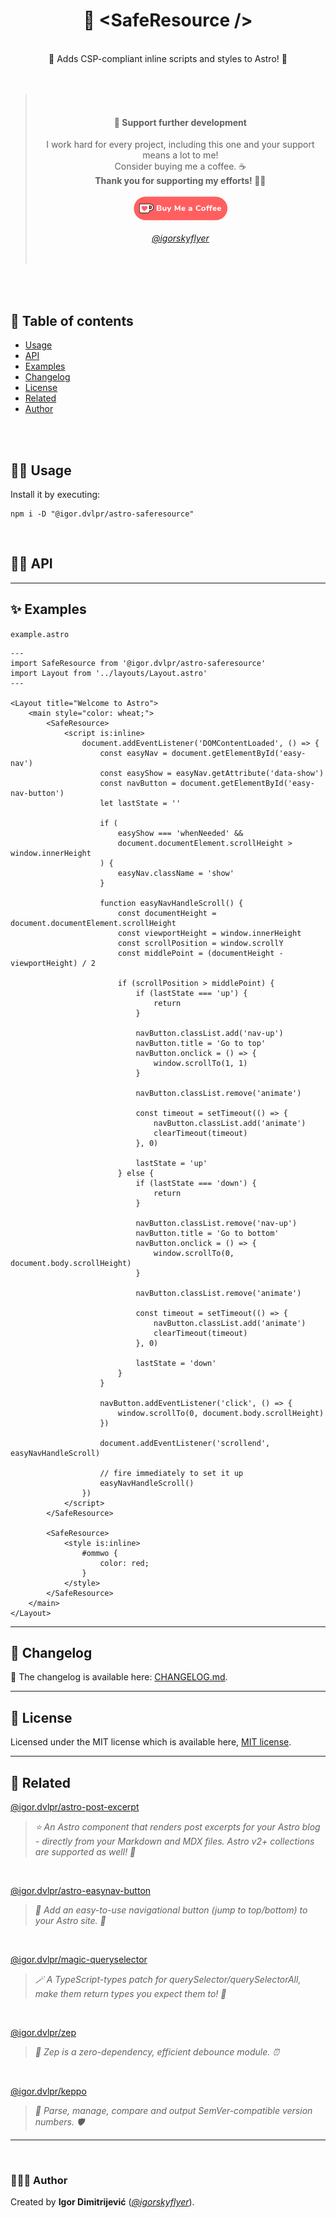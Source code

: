 <h1 align="center">🔐 &lt;SafeResource /&gt;</h1>

<br>

<div align="center">
  🎐 Adds CSP-compliant inline scripts and styles to Astro! 🎠
</div>

<br>
<br>

<div align="center">
  <blockquote>
    <br>
    <h4>💖 Support further development</h4>
    <span>I work hard for every project, including this one and your support means a lot to me!
    <br>
    Consider buying me a coffee. ☕
    <br>
    <strong>Thank you for supporting my efforts! 🙏😊</strong></span>
    <br>
    <br>
    <a href="https://ko-fi.com/igorskyflyer" target="_blank"><img src="https://raw.githubusercontent.com/igorskyflyer/igorskyflyer/main/assets/ko-fi.png" alt="Donate to igorskyflyer" width="150"></a>
    <br>
    <br>
    <a href="https://github.com/igorskyflyer"><em>@igorskyflyer</em></a>
    <br>
    <br>
    <br>
  </blockquote>
</div>

<br>
<br>

## 📃 Table of contents

- [Usage](#-usage)
- [API](#-api)
- [Examples](#-examples)
- [Changelog](#-changelog)
- [License](#-license)
- [Related](#-related)
- [Author](#-author)

<br>
<br>

## 🕵🏼 Usage

Install it by executing:

```shell
npm i -D "@igor.dvlpr/astro-saferesource"
```

<br>

## 🤹🏼 API

---

## ✨ Examples

`example.astro`
```astro
---
import SafeResource from '@igor.dvlpr/astro-saferesource'
import Layout from '../layouts/Layout.astro'
---

<Layout title="Welcome to Astro">
	<main style="color: wheat;">
		<SafeResource>
			<script is:inline>
				document.addEventListener('DOMContentLoaded', () => {
					const easyNav = document.getElementById('easy-nav')
					const easyShow = easyNav.getAttribute('data-show')
					const navButton = document.getElementById('easy-nav-button')
					let lastState = ''

					if (
						easyShow === 'whenNeeded' &&
						document.documentElement.scrollHeight > window.innerHeight
					) {
						easyNav.className = 'show'
					}

					function easyNavHandleScroll() {
						const documentHeight = document.documentElement.scrollHeight
						const viewportHeight = window.innerHeight
						const scrollPosition = window.scrollY
						const middlePoint = (documentHeight - viewportHeight) / 2

						if (scrollPosition > middlePoint) {
							if (lastState === 'up') {
								return
							}

							navButton.classList.add('nav-up')
							navButton.title = 'Go to top'
							navButton.onclick = () => {
								window.scrollTo(1, 1)
							}

							navButton.classList.remove('animate')

							const timeout = setTimeout(() => {
								navButton.classList.add('animate')
								clearTimeout(timeout)
							}, 0)

							lastState = 'up'
						} else {
							if (lastState === 'down') {
								return
							}

							navButton.classList.remove('nav-up')
							navButton.title = 'Go to bottom'
							navButton.onclick = () => {
								window.scrollTo(0, document.body.scrollHeight)
							}

							navButton.classList.remove('animate')

							const timeout = setTimeout(() => {
								navButton.classList.add('animate')
								clearTimeout(timeout)
							}, 0)

							lastState = 'down'
						}
					}

					navButton.addEventListener('click', () => {
						window.scrollTo(0, document.body.scrollHeight)
					})

					document.addEventListener('scrollend', easyNavHandleScroll)

					// fire immediately to set it up
					easyNavHandleScroll()
				})
			</script>
		</SafeResource>

		<SafeResource>
			<style is:inline>
				#ommwo {
					color: red;
				}
			</style>
		</SafeResource>
	</main>
</Layout>
```

---

## 📝 Changelog

📑 The changelog is available here: [CHANGELOG.md](https://github.com/igorskyflyer/npm-astro-saferesource/blob/main/CHANGELOG.md).

---

## 🪪 License

Licensed under the MIT license which is available here, [MIT license](https://github.com/igorskyflyer/npm-astro-saferesource/blob/main/LICENSE).

---

## 🧬 Related

[@igor.dvlpr/astro-post-excerpt](https://www.npmjs.com/package/@igor.dvlpr/astro-post-excerpt)

> _⭐ An Astro component that renders post excerpts for your Astro blog - directly from your Markdown and MDX files. Astro v2+ collections are supported as well! 💎_

<br>

[@igor.dvlpr/astro-easynav-button](https://www.npmjs.com/package/@igor.dvlpr/astro-easynav-button)

> _🧭 Add an easy-to-use navigational button (jump to top/bottom) to your Astro site. 🔼_

<br>

[@igor.dvlpr/magic-queryselector](https://www.npmjs.com/package/@igor.dvlpr/magic-queryselector)

> _🪄 A TypeScript-types patch for querySelector/querySelectorAll, make them return types you expect them to! 🔮_

<br>

[@igor.dvlpr/zep](https://www.npmjs.com/package/@igor.dvlpr/zep)

> _🧠 Zep is a zero-dependency, efficient debounce module. ⏰_

<br>

[@igor.dvlpr/keppo](https://www.npmjs.com/package/@igor.dvlpr/keppo)

> _🎡 Parse, manage, compare and output SemVer-compatible version numbers. 🛡_

---

<br>

### 👨🏻‍💻 Author
Created by **Igor Dimitrijević** ([*@igorskyflyer*](https://github.com/igorskyflyer/)).
